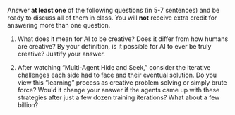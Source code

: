 Answer **at least one** of the following questions (in 5-7 sentences) and be ready to discuss all of them in class. You will **not** receive extra credit for answering more than one question. 

1. What does it mean for AI to be creative? Does it differ from how humans are creative? By your definition, is it possible for AI to ever be truly creative? Justify your answer.

2. After watching “Multi-Agent Hide and Seek,” consider the iterative challenges each side had to face and their eventual solution. Do you view this “learning” process as creative problem solving or simply brute force? Would it change your answer if the agents came up with these strategies after just a few dozen training iterations? What about a few billion?